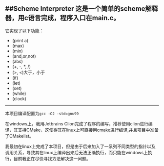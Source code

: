 ##Scheme Interpreter
这是一个简单的scheme解释器，用c语言完成，程序入口在main.c。
---
它实现了以下功能：

* (print a) 
* (max)
* (min) 
* (and,or,not)
* (abs) 
* (+, -, *, /)
* (>, <)大于，小于
* (if)
* (let)
* (set)
* (while)
* (clock)

___

本项目编译配置为`gcc -O2 -std=gnu99`

在windows上，我用Jetbrains Clion完成了程序的编写，推荐使用clion进行编译，其支持CMake，这使得其在linux上可直接用cmake进行编译,并且项目中准备了CMakelist。

我最初在linux上完成了本项目，但是由于后来加入了一系列不同类型的指针以及调用关系，导致其在linux上编译出来后无法正确执行，而只能在windows上执行，目前我正在尽快寻找方法解决这一问题。
